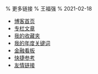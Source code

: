 % 更多链接
% 王福强
% 2021-02-18


- [博客首页](posts.html)
- [专栏文章](columns.html)
- [我的收藏夹](favorite.html)
- [我的年度关键词](keewords/index.html)
- [金融看板](dashboard.html)
- [快捷参考](references.html)
- [友情链接](interlinks.html)








